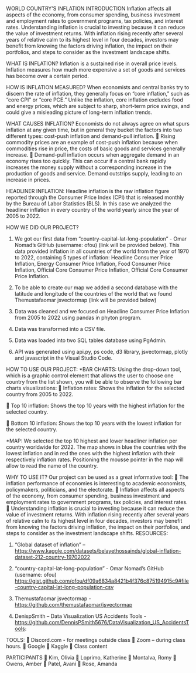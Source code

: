 WORLD COUNTRY’S INFLATION
INTRODUCTION
Inflation affects all aspects of the economy, from consumer spending, business investment and employment rates to government programs, tax policies, and interest rates.
Understanding inflation is crucial to investing because it can reduce the value of investment returns. With inflation rising recently after several years of relative calm to its highest level in four decades, investors may benefit from knowing the factors driving inflation, the impact on their portfolios, and steps to consider as the investment landscape shifts.

WHAT IS INFLATION?
Inflation is a sustained rise in overall price levels. Inflation measures how much more expensive a set of goods and services has become over a certain period. 

HOW IS INFLATION MEASURED?
When economists and central banks try to discern the rate of inflation, they generally focus on “core inflation,” such as “core CPI” or “core PCE.” Unlike the inflation, core inflation excludes food and energy prices, which are subject to sharp, short-term price swings, and could give a misleading picture of long-term inflation trends.



WHAT CAUSES INFLATION?
Economists do not always agree on what spurs inflation at any given time, but in general they bucket the factors into two different types: cost-push inflation and demand-pull inflation.
	Rising commodity prices are an example of cost-push inflation because when commodities rise in price, the costs of basic goods and services generally increase.
	Demand-pull inflation occurs when aggregate demand in an economy rises too quickly. This can occur if a central bank rapidly increases the money supply without a corresponding increase in the production of goods and service. Demand outstrips supply, leading to an increase in prices.

HEADLINER INFLATION: 
Headline inflation is the raw inflation figure reported through the Consumer Price Index (CPI) that is released monthly by the Bureau of Labor Statistics (BLS).
In this case we analyzed the headliner inflation in every country of the world yearly since the year of 2005 to 2022.

HOW WE DID OUR PROJECT?
1.	We got our first data from “country-capital-lat-long-population” - Omar Nomad’s GitHub (username: ofou) (link will be provided below). This data provided inflation in all countries of the world from the year of 1970 to 2022, containing 5 types of inflation: Headline Consumer Price Inflation, Energy Consumer Price Inflation, Food Consumer Price Inflation, Official Core Consumer Price Inflation, Official Core Consumer Price Inflation. 

2.	To be able to create our map we added a second database with the latitude and longitude of the countries of the world that we found Themustafaomar jsvectormap (link will be provided below)


3.	Data was cleaned and we focused on Headline Consumer Price Inflation from 2005 to 2022 using pandas in phyton program. 

4.	Data was transformed into a CSV file.


5.	Data was loaded into two SQL tables database using PgAdmin.

6.	API was generated using api.py, ps code, d3 library, jsvectormap, plotly and javascript in the Visual Studio Code.

HOW TO USE OUR PROJECT: 
*BAR CHARTS:
Using the drop-down tool, which is a graphic control element that allows the user to choose one country from the list shown, you will be able to observe the following bar charts visualizations:
	Inflation rates: Shows the inflation for the selected country from 2005 to 2022.

	Top 10 inflation: Shows the top 10 years with the highest inflation for the selected country.
 
	Bottom 10 inflation: Shows the top 10 years with the lowest inflation for the selected country.
 

*MAP:
We selected the top 10 highest and lower headliner inflation per country worldwide for 2022. The map shows in blue the countries with the lowest inflation and in red the ones with the highest inflation with their respectively inflation rates. Positioning the mousse pointer in the map will allow to read the name of the country.
 
 
WHY TO USE IT?
Our project can be used as a great informative tool:
	The inflation performance of economies is interesting to academic economists, policymakers, politicians, and the electorate.
	Inflation affects all aspects of the economy, from consumer spending, business investment and employment rates to government programs, tax policies, and interest rates.
	Understanding inflation is crucial to investing because it can reduce the value of investment returns. With inflation rising recently after several years of relative calm to its highest level in four decades, investors may benefit from knowing the factors driving inflation, the impact on their portfolios, and steps to consider as the investment landscape shifts.
RESOURCES: 
1.	“Global dataset of inflation” – 
https://www.kaggle.com/datasets/belayethossainds/global-inflation-dataset-212-country-19702022

2.	 “country-capital-lat-long-population” - Omar Nomad’s GitHub (username: ofou)
https://gist.github.com/ofou/df09a6834a8421b4f376c875194915c9#file-country-capital-lat-long-population-csv

3.	Themustafaomar jsvectormap - https://github.com/themustafaomar/jsvectormap

4.	DenispSmith – Data Visualization US Accidents Tools - https://github.com/DennisPSmith5676/DataVisualization_US_AccidentsTools:

TOOLS:
	Discord.com - for meetings outside class
	Zoom – during class hours. 
	Google
	Kaggle
	Class content

PARTICIPANTS
	Kim, Olivia
	Loprimo, Katherine
	Montalva, Romy
	Owens, Amber
	Patel, Avani
	Rose, Amanda





